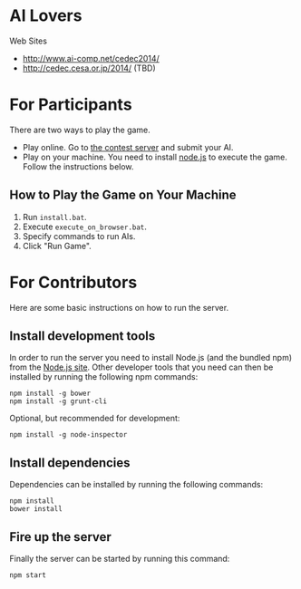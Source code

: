 AI Lovers
========

Web Sites
- http://www.ai-comp.net/cedec2014/
- http://cedec.cesa.or.jp/2014/ (TBD)

# For Participants
There are two ways to play the game.

- Play online. Go to [the contest server](arena.ai-comp.net) and submit your AI.
- Play on your machine. You need to install [node.js](http://nodejs.org/) to execute the game. Follow the instructions below.

## How to Play the Game on Your Machine

1. Run `install.bat`.
2. Execute `execute_on_browser.bat`.
3. Specify commands to run AIs.
4. Click "Run Game".

# For Contributors
Here are some basic instructions on how to run the server.

## Install development tools
In order to run the server you need to install Node.js (and the bundled npm) from the [Node.js site](http://nodejs.org/).
Other developer tools that you need can then be installed by running the following npm commands:
```
npm install -g bower
npm install -g grunt-cli
```

Optional, but recommended for development:
```
npm install -g node-inspector
```

## Install dependencies
Dependencies can be installed by running the following commands:
```
npm install
bower install
```

## Fire up the server
Finally the server can be started by running this command:
```
npm start
```

